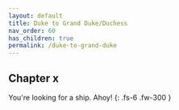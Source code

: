 ```yaml
---
layout: default
title: Duke to Grand Duke/Duchess
nav_order: 60
has_children: true
permalink: /duke-to-grand-duke
---
```


## Chapter x

You're looking for a ship. Ahoy!
{: .fs-6 .fw-300 }
